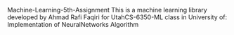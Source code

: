 Machine-Learning-5th-Assignment
This is a machine learning library developed by Ahmad Rafi Faqiri for UtahCS-6350-ML class in University of: Implementation of NeuralNetworks Algorithm
